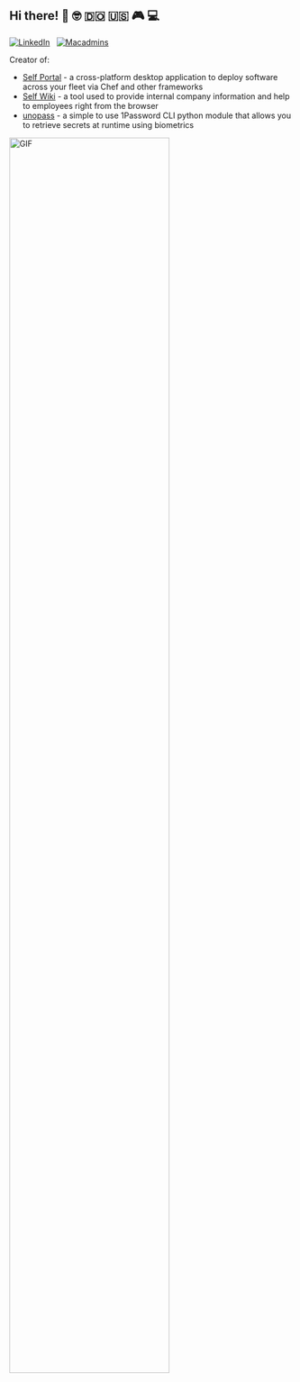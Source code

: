 
## Hi there! 👋 :nerd_face: :dominican_republic: :us: :video_game: :computer:

[![LinkedIn](https://img.shields.io/badge/-Linkedin-0077B5?style=for-the-badge&logo=linkedin&logoColor=white)](https://www.linkedin.com/in/amadotejada)
&nbsp;&nbsp;[![Macadmins](https://img.shields.io/badge/Macadmins&nbsp;@amado-4A154B?style=for-the-badge&logo=slack&logoColor=white)](https://macadmins.slack.com/)


Creator of:
- [Self Portal](https://github.com/amadotejada/self-portal) - a cross-platform desktop application to deploy software across your fleet via Chef and other frameworks
- [Self Wiki](https://github.com/amadotejada/self-wiki) - a tool used to provide internal company information and help to employees right from the browser
- [unopass](https://github.com/amadotejada/unopass) - a simple to use 1Password CLI python module that allows you to retrieve secrets at runtime using biometrics 
<!-- <br/> -->
<img alt="GIF" src="https://media.giphy.com/media/13HgwGsXF0aiGY/giphy.gif" width="75%" height="75%"/>
